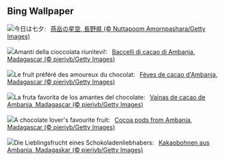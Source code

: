 ## Bing Wallpaper
![](https://www.bing.com/th?id=OHR.Tanabata2023_JA-JP8370002660_UHD.jpg&w=1000)今日は七夕:&nbsp;&ensp;[燕岳の星空, 長野県 (© Nuttapoom Amornpashara/Getty Images)](https://www.bing.com/th?id=OHR.Tanabata2023_JA-JP8370002660_UHD.jpg)
<br><br/>
![](https://www.bing.com/th?id=OHR.CocoaPods_IT-IT5102977472_UHD.jpg&w=1000)Amanti della cioccolata riunitevi!:&nbsp;&ensp;[Baccelli di cacao di Ambanja, Madagascar (© pierivb/Getty Images)](https://www.bing.com/th?id=OHR.CocoaPods_IT-IT5102977472_UHD.jpg)
<br><br/>
![](https://www.bing.com/th?id=OHR.CocoaPods_FR-FR2382052379_UHD.jpg&w=1000)Le fruit préféré des amoureux du chocolat:&nbsp;&ensp;[Fèves de cacao d'Ambanja, Madagascar (© pierivb/Getty Images)](https://www.bing.com/th?id=OHR.CocoaPods_FR-FR2382052379_UHD.jpg)
<br><br/>
![](https://www.bing.com/th?id=OHR.CocoaPods_ES-ES1587256646_UHD.jpg&w=1000)La fruta favorita de los amantes del chocolate:&nbsp;&ensp;[Vainas de cacao de Ambanja, Madagascar (© pierivb/Getty Images)](https://www.bing.com/th?id=OHR.CocoaPods_ES-ES1587256646_UHD.jpg)
<br><br/>
![](https://www.bing.com/th?id=OHR.CocoaPods_EN-GB3162755860_UHD.jpg&w=1000)A chocolate lover's favourite fruit:&nbsp;&ensp;[Cocoa pods from Ambanja, Madagascar (© pierivb/Getty Images)](https://www.bing.com/th?id=OHR.CocoaPods_EN-GB3162755860_UHD.jpg)
<br><br/>
![](https://www.bing.com/th?id=OHR.CocoaPods_DE-DE2913342823_UHD.jpg&w=1000)Die Lieblingsfrucht eines Schokoladenliebhabers:&nbsp;&ensp;[Kakaobohnen aus Ambanja, Madagaskar (© pierivb/Getty Images)](https://www.bing.com/th?id=OHR.CocoaPods_DE-DE2913342823_UHD.jpg)
<br><br/>
